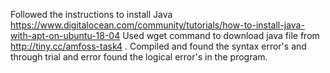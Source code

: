 Followed the instructions to install Java https://www.digitalocean.com/community/tutorials/how-to-install-java-with-apt-on-ubuntu-18-04 
Used wget command to download java file from http://tiny.cc/amfoss-task4 .
Compiled and found the syntax error's and through trial and error found the logical error's in the program.
